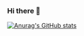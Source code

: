 ### Hi there 👋

[![Anurag's GitHub stats](https://github-readme-stats.vercel.app/api?username=aaquinowesley)](https://github.com/anuraghazra/github-readme-stats)
